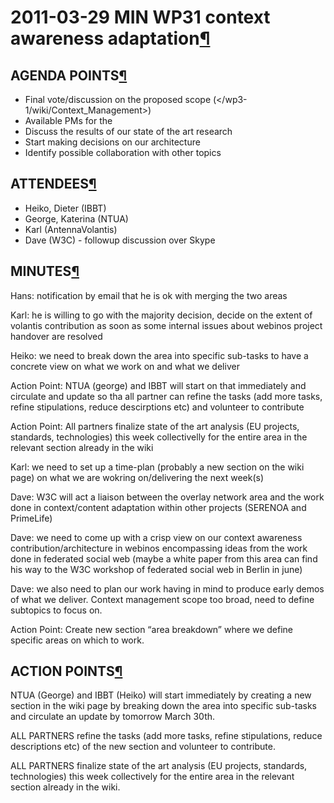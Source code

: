 2011-03-29 MIN WP31 context awareness adaptation[¶](#2011-03-29-MIN-WP31-context-awareness-adaptation)
======================================================================================================

AGENDA POINTS[¶](#AGENDA-POINTS)
--------------------------------

-   Final vote/discussion on the proposed scope
    (</wp3-1/wiki/Context_Management>)
-   Available PMs for the
-   Discuss the results of our state of the art research
-   Start making decisions on our architecture
-   Identify possible collaboration with other topics

ATTENDEES[¶](#ATTENDEES)
------------------------

-   Heiko, Dieter (IBBT)
-   George, Katerina (NTUA)
-   Karl (AntennaVolantis)
-   Dave (W3C) - followup discussion over Skype

MINUTES[¶](#MINUTES)
--------------------

Hans: notification by email that he is ok with merging the two areas

Karl: he is willing to go with the majority decision, decide on the
extent of volantis contribution as soon as some internal issues about
webinos project handover are resolved

Heiko: we need to break down the area into specific sub-tasks to have a
concrete view on what we work on and what we deliver

Action Point: NTUA (george) and IBBT will start on that immediately and
circulate and update so tha all partner can refine the tasks (add more
tasks, refine stipulations, reduce descirptions etc) and volunteer to
contribute

Action Point: All partners finalize state of the art analysis (EU
projects, standards, technologies) this week collectivelly for the
entire area in the relevant section already in the wiki

Karl: we need to set up a time-plan (probably a new section on the wiki
page) on what we are wokring on/delivering the next week(s)

Dave: W3C will act a liaison between the overlay network area and the
work done in context/content adaptation within other projects (SERENOA
and PrimeLife)

Dave: we need to come up with a crisp view on our context awareness
contribution/architecture in webinos encompassing ideas from the work
done in federated social web (maybe a white paper from this area can
find his way to the W3C workshop of federated social web in Berlin in
june)

Dave: we also need to plan our work having in mind to produce early
demos of what we deliver. Context management scope too broad, need to
define subtopics to focus on.

Action Point: Create new section “area breakdown” where we define
specific areas on which to work.

ACTION POINTS[¶](#ACTION-POINTS)
--------------------------------

NTUA (George) and IBBT (Heiko) will start immediately by creating a new
section in the wiki page by breaking down the area into specific
sub-tasks and circulate an update by tomorrow March 30th.

ALL PARTNERS refine the tasks (add more tasks, refine stipulations,
reduce descriptions etc) of the new section and volunteer to contribute.

ALL PARTNERS finalize state of the art analysis (EU projects, standards,
technologies) this week collectively for the entire area in the relevant
section already in the wiki.

